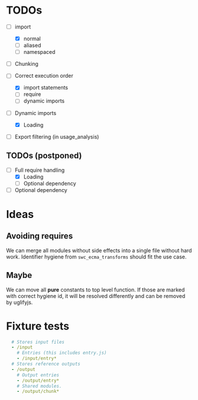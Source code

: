 # TODOs
 - [ ] import
   - [x] normal
   - [ ] aliased
   - [ ] namespaced
 - [ ] Chunking
 - [ ] Correct execution order
   - [x] import statements
   - [ ] require
   - [ ] dynamic imports
 - [ ] Dynamic imports
   - [x] Loading
 - [ ] Export filtering (in usage_analysis)

  
## TODOs (postponed)
 - [ ] Full require handling
   - [x] Loading
   - [ ] Optional dependency
   
 - [ ] Optional dependency

# Ideas




## Avoiding requires

We can merge all modules without side effects into a single file without hard work.
Identifier hygiene from `swc_ecma_transforms` should fit the use case.



## Maybe 

We can move all **pure** constants to top level function.
If those are marked with correct hygiene id, 
it will be resolved differently and can be removed by uglifyjs.


# Fixture tests

```yaml
  # Stores input files  
  - /input
    # Entries (this includes entry.js)
    - /input/entry*
  # Stores reference outputs
  - /output
    # Output entries
    - /output/entry*
    # Shared modules.
    - /output/chunk*
```